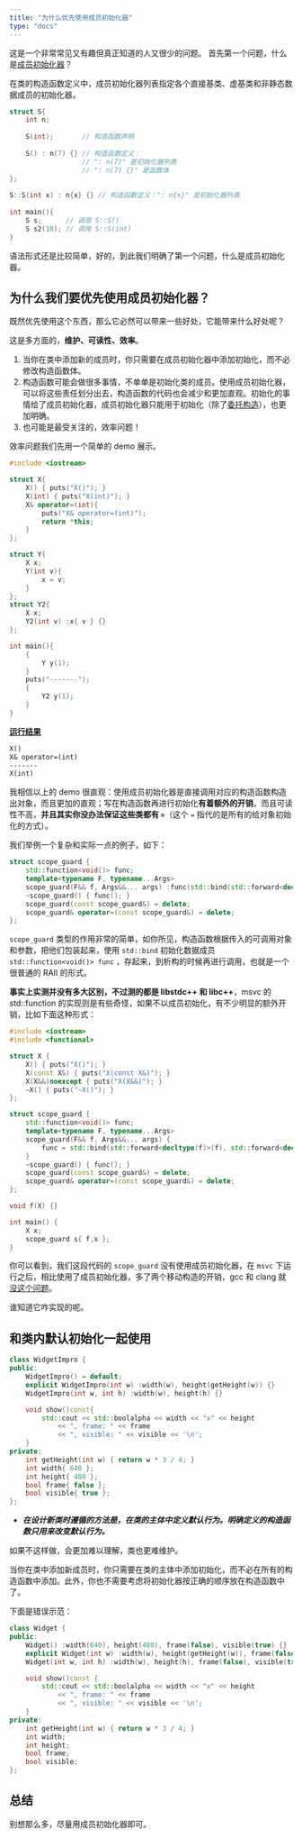 ```yaml
---
title: "为什么优先使用成员初始化器"
type: "docs"
---
```


这是一个非常常见又有趣但真正知道的人又很少的问题。
首先第一个问题，什么是[成员初始化器](https://zh.cppreference.com/w/cpp/language/constructor)？

在类的构造函数定义中，成员初始化器列表指定各个直接基类、虚基类和非静态数据成员的初始化器。

```cpp
struct S{
    int n;
 
    S(int);       // 构造函数声明
 
    S() : n(7) {} // 构造函数定义：
                  // ": n(7)" 是初始化器列表
                  // ": n(7) {}" 是函数体
};
 
S::S(int x) : n{x} {} // 构造函数定义：": n{x}" 是初始化器列表
 
int main(){
    S s;      // 调用 S::S()
    S s2(10); // 调用 S::S(int)
}
```

语法形式还是比较简单，好的，到此我们明确了第一个问题，什么是成员初始化器。

## 为什么我们要优先使用成员初始化器？

既然优先使用这个东西，那么它必然可以带来一些好处，它能带来什么好处呢？

这是多方面的，**维护、可读性、效率**。

1. 当你在类中添加新的成员时，你只需要在成员初始化器中添加初始化，而不必修改构造函数体。
2. 构造函数可能会做很多事情，不单单是初始化类的成员。使用成员初始化器，可以将这些责任划分出去，构造函数的代码也会减少和更加直观。初始化的事情给了成员初始化器，成员初始化器只能用于初始化（除了[委托构造](https://zh.cppreference.com/w/cpp/language/constructor#.E5.A7.94.E6.89.98.E6.9E.84.E9.80.A0.E5.87.BD.E6.95.B0)），也更加明确。
3. 也可能是最受关注的，效率问题！

效率问题我们先用一个简单的 demo 展示。

```cpp
#include <iostream>

struct X{
    X() { puts("X()"); }
    X(int) { puts("X(int)"); }
    X& operator=(int){
        puts("X& operator=(int)");
        return *this;
    }
};

struct Y{
    X x;
    Y(int v){
        x = v;
    }
};
struct Y2{
    X x;
    Y2(int v) :x{ v } {}
};

int main(){
    {
        Y y(1);
    }
    puts("-------");
    {
        Y2 y(1);
    }
}
```

**[运行结果](https://godbolt.org/z/boe73o6zK)**

```txt
X()
X& operator=(int)
-------
X(int)
```

我相信以上的 demo 很直观：使用成员初始化器是直接调用对应的构造函数构造出对象，而且更加的直观；写在构造函数再进行初始化**有着额外的开销**，而且可读性不高，**并且其实你没办法保证这些类都有 `=`**（这个 `=` 指代的是所有的给对象初始化的方式）。

我们举例一个复杂和实际一点的例子，如下：

```cpp
struct scope_guard {
    std::function<void()> func;
    template<typename F, typename...Args>
    scope_guard(F&& f, Args&&... args) :func(std::bind(std::forward<decltype(f)>(f), std::forward<decltype(args)>(args)...)) {}
    ~scope_guard() { func(); }
    scope_guard(const scope_guard&) = delete;
    scope_guard& operator=(const scope_guard&) = delete;
};
```

`scope_guard` 类型的作用非常的简单，如你所见，构造函数根据传入的可调用对象和参数，把他们包装起来，使用 `std::bind` 初始化数据成员 `std::function<void()> func` ，存起来，到析构的时候再进行调用，也就是一个很普通的 RAII 的形式。

**事实上实测并没有多大区别，不过测的都是 libstdc++ 和 libc++**，msvc 的 std::function 的实现则是有些奇怪，如果不以成员初始化，有不少明显的额外开销，比如下面这种形式：

```cpp
#include <iostream>
#include <functional>

struct X {
    X() { puts("X()"); }
    X(const X&) { puts("X(const X&)"); }
    X(X&&)noexcept { puts("X(X&&)"); }
    ~X() { puts("~X()"); }
};

struct scope_guard {
    std::function<void()> func;
    template<typename F, typename...Args>
    scope_guard(F&& f, Args&&... args) {
        func = std::bind(std::forward<decltype(f)>(f), std::forward<decltype(args)>(args)...);
    }
    ~scope_guard() { func(); }
    scope_guard(const scope_guard&) = delete;
    scope_guard& operator=(const scope_guard&) = delete;
};

void f(X) {}

int main() {
    X x;
    scope_guard s{ f,x };
}
```

你可以看到，我们这段代码的 `scope_guard` 没有使用成员初始化器，在 `msvc` 下运行之后，相比使用了成员初始化器，多了两个移动构造的开销，gcc 和 clang 就[没这个问题](https://godbolt.org/z/Yfaqf7YEr)。

谁知道它咋实现的呢。

## 和类内默认初始化一起使用

```cpp
class WidgetImpro {
public:
    WidgetImpro() = default;
    explicit WidgetImpro(int w) :width(w), height(getHeight(w)) {}
    WidgetImpro(int w, int h) :width(w), height(h) {}

    void show()const{
        std::cout << std::boolalpha << width << "x" << height
            << ", frame: " << frame
            << ", visible: " << visible << '\n';
    }
private:
    int getHeight(int w) { return w * 3 / 4; }
    int width{ 640 };
    int height{ 480 };
    bool frame{ false };
    bool visible{ true };
};
```

- ***在设计新类时遵循的方法是，在类的主体中定义默认行为。明确定义的构造函数只用来改变默认行为。***

如果不这样做，会更加难以理解，类也更难维护。

当你在类中添加新成员时，你只需要在类的主体中添加初始化，而不必在所有的构造函数中添加。此外，你也不需要考虑将初始化器按正确的顺序放在构造函数中了。

下面是错误示范：

```cpp
class Widget {
public:
    Widget() :width(640), height(480), frame(false), visible(true) {}
    explicit Widget(int w) :width(w), height(getHeight(w)), frame(false), visible(true) {}
    Widget(int w, int h) :width(w), height(h), frame(false), visible(true) {}

    void show()const {
        std::cout << std::boolalpha << width << "x" << height
            << ", frame: " << frame
            << ", visible: " << visible << '\n';
    }
private:
    int getHeight(int w) { return w * 3 / 4; }
    int width;
    int height;
    bool frame;
    bool visible;
};
```

## 总结

别想那么多，尽量用成员初始化器即可。

